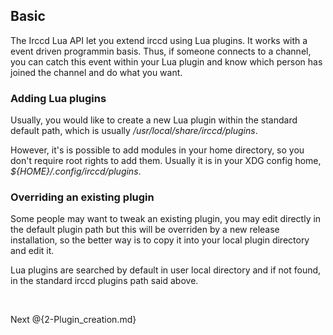 ## Basic

The Irccd Lua API let you extend irccd using Lua plugins. It works with a event
driven programmin basis. Thus, if someone connects to a channel, you can
catch this event within your Lua plugin and know which person has joined
the channel and do what you want.

### Adding Lua plugins

Usually, you would like to create a new Lua plugin within the standard
default path, which is usually */usr/local/share/irccd/plugins*.

However, it's is possible to add modules in your home directory, so you don't
require root rights to add them. Usually it is in your XDG config home,
*${HOME}/.config/irccd/plugins*.

### Overriding an existing plugin

Some people may want to tweak an existing plugin, you may edit directly
in the default plugin path but this will be overriden by a new release
installation, so the better way is to copy it into your local plugin
directory and edit it.

Lua plugins are searched by default in user local directory and if not
found, in the standard irccd plugins path said above.

<br />

Next @{2-Plugin_creation.md}

<!--- vim: set syntax=mkd: -->
